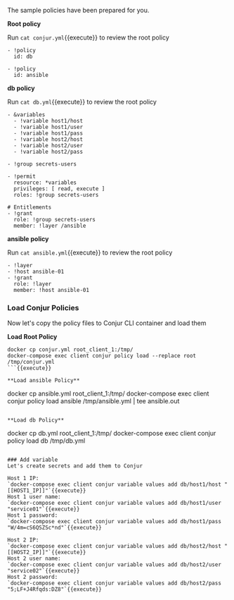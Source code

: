 The sample policies have been prepared for you. 

**Root policy**

Run `cat conjur.yml`{{execute}} to review the root policy
```
- !policy
  id: db

- !policy
  id: ansible
```
**db policy**

Run `cat db.yml`{{execute}} to review the root policy

```
- &variables
  - !variable host1/host
  - !variable host1/user
  - !variable host1/pass
  - !variable host2/host
  - !variable host2/user
  - !variable host2/pass

- !group secrets-users

- !permit
  resource: *variables
  privileges: [ read, execute ]
  roles: !group secrets-users

# Entitlements 
- !grant
  role: !group secrets-users
  member: !layer /ansible

```

**ansible policy**

Run `cat ansible.yml`{{execute}} to review the root policy

```
- !layer
- !host ansible-01
- !grant
  role: !layer
  member: !host ansible-01
```
### Load Conjur Policies

Now let's copy the policy files to Conjur CLI container and load them

**Load Root Policy**

```
docker cp conjur.yml root_client_1:/tmp/
docker-compose exec client conjur policy load --replace root /tmp/conjur.yml
```{{execute}}

**Load ansible Policy**
```
docker cp ansible.yml root_client_1:/tmp/
docker-compose exec client conjur policy load ansible /tmp/ansible.yml | tee ansible.out
```{{execute}}

**Load db Policy**
```
docker cp db.yml root_client_1:/tmp/
docker-compose exec client conjur policy load db /tmp/db.yml
```{{execute}}

### Add variable
Let's create secrets and add them to Conjur

Host 1 IP:
`docker-compose exec client conjur variable values add db/host1/host "[[HOST1_IP]]"`{{execute}}
Host 1 user name:
`docker-compose exec client conjur variable values add db/host1/user "service01"`{{execute}}
Host 1 password:
`docker-compose exec client conjur variable values add db/host1/pass "W/4m=cS6QSZSc*nd"`{{execute}}

Host 2 IP:
`docker-compose exec client conjur variable values add db/host2/host "[[HOST2_IP]]"`{{execute}}
Host 2 user name:
`docker-compose exec client conjur variable values add db/host2/user "service02"`{{execute}}
Host 2 password:
`docker-compose exec client conjur variable values add db/host2/pass "5;LF+J4Rfqds:DZ8"`{{execute}}



